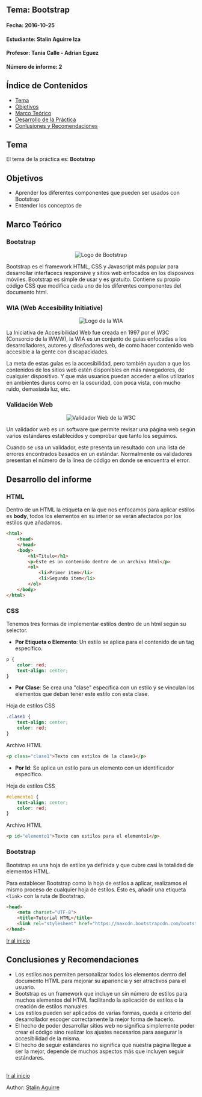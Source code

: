 <a name="Inicio"></a>
Tema: Bootstrap
--
#### Fecha: 2016-10-25
#### Estudiante: Stalin Aguirre Iza
#### Profesor: Tania Calle - Adrian Eguez
#### Número de informe: 2

## Índice de Contenidos
* <a href="#Tema">Tema</a>
* <a href="#Objetivos">Objetivos</a>
* <a href="#MarcoTeorico">Marco Teórico</a>
* <a href="#Desarrollo">Desarrollo de la Práctica</a>
* <a href="#Conclusiones">Conlusiones y Recomendaciones</a>

<a name="Tema"></a>
## Tema
El tema de la práctica es: **Bootstrap**

<a name="Objetivos"></a>
## Objetivos

- Aprender los diferentes componentes que pueden ser usados con Bootstrap
- Entender los conceptos de 

<a name="MarcoTeorico"></a>
## Marco Teórico

### Bootstrap

<p align="center">   
    <img src="https://pkp.sfu.ca/wp-content/uploads/2016/09/bootstrap-logo.png" alt="Logo de Bootstrap">
</p>

Bootstrap es el framework HTML, CSS y Javascript más popular para desarrollar interfacecs responsive y sitios web enfocados en los disposivos móviles.
Bootstrap es simple de usar y es gratuito. Contiene su propio código CSS que modifica cada uno de los diferentes componentes del documento html.

### WIA (Web Accesibility Initiative)

<p align="center">   
    <img src="http://www.misnet.co.uk/images/website-accessibility.jpg" alt="Logo de la WIA">
</p>
La Iniciativa de Accesibilidad Web fue creada en 1997 por el W3C (Consorcio de la WWW), la WIA es un conjunto de guías enfocadas a los desarrolladores, autores y diseñadores web, de como hacer contenido web accesible a la gente con discapacidades.

La meta de estas guías es la accesibilidad, pero también ayudan a que los contenidos de los sitios web estén disponibles en más navegadores, de cualquier dispositivo. Y que más usuarios puedan acceder a ellos  utilizarlos en ambientes duros como en la oscuridad, con poca vista, con mucho ruido, demasiada luz, etc.

### Validación Web

<p align="center">   
    <img src="http://1stwdcdn-31d9.kxcdn.com/wp-content/uploads/2011/03/validator.w3.jpg" alt="Validador Web de la W3C">
</p>

Un validador web es un software que permite revisar una página web según varios estándares establecidos y comprobar que tanto los seguimos.

Cuando se usa un validador, este presenta un resultado con una lista de errores encontrados basados en un estándar. Normalmente os validadores presentan el número de la línea de código en donde se encuentra el error.

## Desarrollo del informe

### HTML
Dentro de un HTML la etiqueta en la que nos enfocamos para aplicar estilos es **body**, todos los elementos en su interior se verán afectados por los estilos que añadamos.

```HTML
<html>
    <head>
    </head>
    <body>
        <h1>Título</h1>
        <p>Este es un contenido dentro de un archivo html</p>
        <ol>
            <li>Primer item</li>
            <li>Segundo item</li>
        </ol>
    </body>
</html>
```

### CSS
Tenemos tres formas de implementar estilos dentro de un html según su selector.
* **Por Etiqueta o Elemento**: Un estilo se aplica para el contenido de un tag específico.
```CSS
p {
    color: red;
    text-align: center;
}
```
* **Por Clase**: Se crea una "clase" específica con un estilo y se vinculan los elementos que deban tener este estilo con esta clase.

Hoja de estilos CSS
```CSS
.clase1 {
    text-align: center;
    color: red;
}
```
Archivo HTML
```HTML
<p class="clase1">Texto con estilos de la clase1</p>
```
* **Por Id**: Se aplica un estilo para un elemento con un identificador específico.

Hoja de estilos CSS
```CSS
#elemento1 {
    text-align: center;
    color: red;
}
```
Archivo HTML
```HTML
<p id="elemento1">Texto con estilos para el elemento1</p>
```

### Bootstrap
Bootstrap es una hoja de estilos ya definida y que cubre casi la totalidad de elementos HTML.

Para establecer Bootstrap como la hoja de estilos a aplicar, realizamos el mismo proceso de cualquier hoja de estilos. Esto es, añadir una etiqueta ```<link>``` con la ruta de Bootstrap.

```HTML
<head>
    <meta charset="UTF-8">
    <title>Tutorial HTML</title>
    <link rel="stylesheet" href="https://maxcdn.bootstrapcdn.com/bootstrap/3.3.7/css/bootstrap.min.css">
</head>
```

<a href="#Conclusiones">Ir al inicio</a>

## Conclusiones y Recomendaciones

- Los estilos nos permiten personalizar todos los elementos dentro del documento HTML para mejorar su apariencia y ser atractivos para el usuario.
- Bootstrap es un framework que incluye un sin número de estilos para muchos elementos del HTML facilitando la aplicación de estilos o la creación de estilos manuales.
- Los estilos pueden ser aplicados de varias formas, queda a criterio del desarrollador escoger correctamente la mejor forma de hacerlo.
- El hecho de poder desarrollar sitios web no significa simplemente poder crear el código sino realizar los ajustes necesarios para asegurar la accesibilidad de la misma.
- El hecho de seguir estándares no significa que nuestra página llegue a ser la mejor, depende de muchos aspectos más que incluyen seguir estándares.

<br>
<a href="#Inicio">Ir al inicio</a>

Author: [Stalin Aguirre](https://github.com/nekopq)